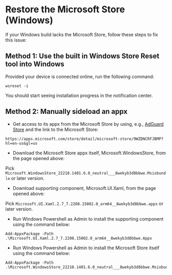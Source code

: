 # Restore the Microsoft Store (Windows)

If your Windows build lacks the Microsoft Store, follow these steps to fix this issue:

## Method 1: Use the built in Windows Store Reset tool into Windows

Provided your device is connected online, run the following command:

```batch
wsreset -i
```

You should start seeing installation progress in the notification center.

## Method 2: Manually sideload an appx

- Get access to its appx from the Microsoft Store by using, e.g., [AdGuard Store](https://store.rg-adguard.net/) and the link to the Microsoft Store:
```batch
https://apps.microsoft.com/store/detail/microsoft-store/9WZDNCRFJBMP?hl=en-us&gl=us
```

- Download the Microsoft Store appx itself, Microsoft.WindowsStore, from the page opened above:

Pick ```Microsoft.WindowsStore_22210.1401.6.0_neutral___8wekyb3d8bbwe.Msixbundle``` or later version.


- Download supporting component, Microsoft.UI.Xaml, from the page opened above:

Pick ```Microsoft.UI.Xaml.2.7_7.2208.15002.0_arm64__8wekyb3d8bbwe.appx``` or later version.

- Run Windows Powershell as Admin to install the supporting component using the command below:

```batch
Add-AppxPackage -Path .\Microsoft.UI.Xaml.2.7_7.2208.15002.0_arm64__8wekyb3d8bbwe.Appx
```

- Run Windows Powershell as Admin to install the Microsoft Store itself using the command below:

```batch
Add-AppxPackage -Path .\Microsoft.WindowsStore_22210.1401.6.0_neutral___8wekyb3d8bbwe.Msixbundle
```
